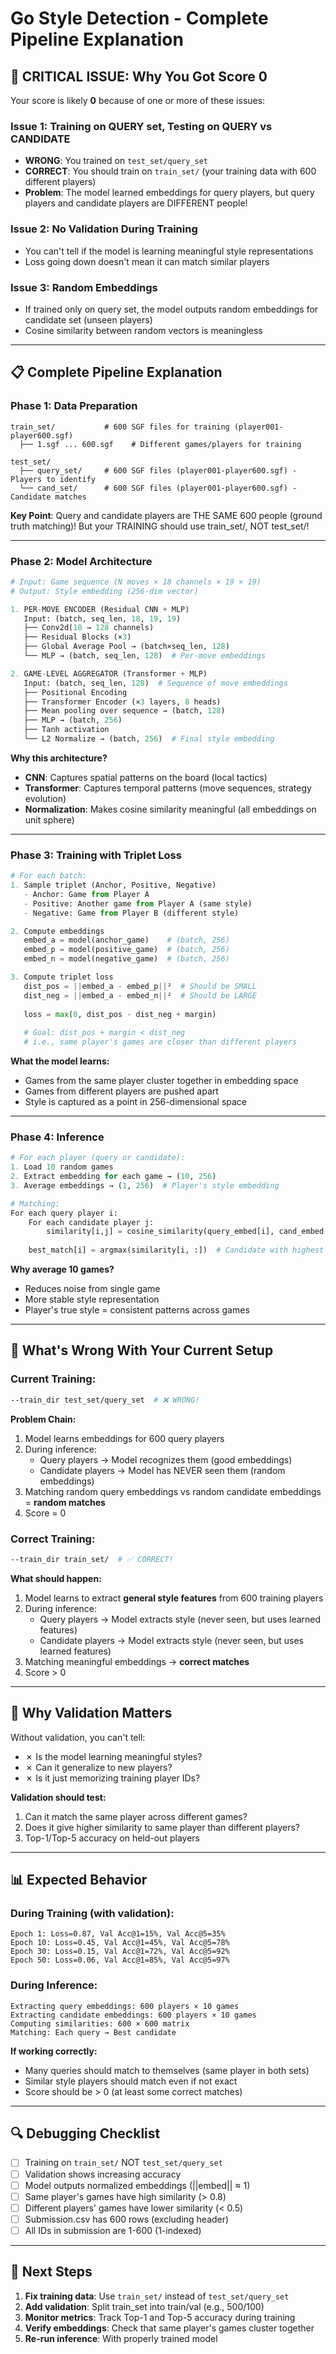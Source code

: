 # Go Style Detection - Complete Pipeline Explanation

## 🎯 CRITICAL ISSUE: Why You Got Score 0

Your score is likely **0** because of one or more of these issues:

### Issue 1: **Training on QUERY set, Testing on QUERY vs CANDIDATE**
- **WRONG**: You trained on `test_set/query_set` 
- **CORRECT**: You should train on `train_set/` (your training data with 600 different players)
- **Problem**: The model learned embeddings for query players, but query players and candidate players are DIFFERENT people!

### Issue 2: **No Validation During Training**
- You can't tell if the model is learning meaningful style representations
- Loss going down doesn't mean it can match similar players

### Issue 3: **Random Embeddings**
- If trained only on query set, the model outputs random embeddings for candidate set (unseen players)
- Cosine similarity between random vectors is meaningless

---

## 📋 Complete Pipeline Explanation

### **Phase 1: Data Preparation**

```
train_set/           # 600 SGF files for training (player001-player600.sgf)
  ├── 1.sgf ... 600.sgf    # Different games/players for training

test_set/
  ├── query_set/     # 600 SGF files (player001-player600.sgf) - Players to identify
  └── cand_set/      # 600 SGF files (player001-player600.sgf) - Candidate matches
```

**Key Point**: Query and candidate players are THE SAME 600 people (ground truth matching)!
But your TRAINING should use train_set/, NOT test_set/!

---

### **Phase 2: Model Architecture**

```python
# Input: Game sequence (N moves × 18 channels × 19 × 19)
# Output: Style embedding (256-dim vector)

1. PER-MOVE ENCODER (Residual CNN + MLP)
   Input: (batch, seq_len, 18, 19, 19)
   ├── Conv2d(18 → 128 channels)
   ├── Residual Blocks (×3)
   ├── Global Average Pool → (batch×seq_len, 128)
   └── MLP → (batch, seq_len, 128)  # Per-move embeddings

2. GAME-LEVEL AGGREGATOR (Transformer + MLP)
   Input: (batch, seq_len, 128)  # Sequence of move embeddings
   ├── Positional Encoding
   ├── Transformer Encoder (×3 layers, 8 heads)
   ├── Mean pooling over sequence → (batch, 128)
   ├── MLP → (batch, 256)
   ├── Tanh activation
   └── L2 Normalize → (batch, 256)  # Final style embedding
```

**Why this architecture?**
- **CNN**: Captures spatial patterns on the board (local tactics)
- **Transformer**: Captures temporal patterns (move sequences, strategy evolution)
- **Normalization**: Makes cosine similarity meaningful (all embeddings on unit sphere)

---

### **Phase 3: Training with Triplet Loss**

```python
# For each batch:
1. Sample triplet (Anchor, Positive, Negative)
   - Anchor: Game from Player A
   - Positive: Another game from Player A (same style)
   - Negative: Game from Player B (different style)

2. Compute embeddings
   embed_a = model(anchor_game)    # (batch, 256)
   embed_p = model(positive_game)  # (batch, 256)
   embed_n = model(negative_game)  # (batch, 256)

3. Compute triplet loss
   dist_pos = ||embed_a - embed_p||²  # Should be SMALL
   dist_neg = ||embed_a - embed_n||²  # Should be LARGE
   
   loss = max(0, dist_pos - dist_neg + margin)
   
   # Goal: dist_pos + margin < dist_neg
   # i.e., same player's games are closer than different players
```

**What the model learns:**
- Games from the same player cluster together in embedding space
- Games from different players are pushed apart
- Style is captured as a point in 256-dimensional space

---

### **Phase 4: Inference**

```python
# For each player (query or candidate):
1. Load 10 random games
2. Extract embedding for each game → (10, 256)
3. Average embeddings → (1, 256)  # Player's style embedding

# Matching:
For each query player i:
    For each candidate player j:
        similarity[i,j] = cosine_similarity(query_embed[i], cand_embed[j])
    
    best_match[i] = argmax(similarity[i, :])  # Candidate with highest similarity
```

**Why average 10 games?**
- Reduces noise from single game
- More stable style representation
- Player's true style = consistent patterns across games

---

## 🔧 What's Wrong With Your Current Setup

### Current Training:
```bash
--train_dir test_set/query_set  # ❌ WRONG!
```

**Problem Chain:**
1. Model learns embeddings for 600 query players
2. During inference:
   - Query players → Model recognizes them (good embeddings)
   - Candidate players → Model has NEVER seen them (random embeddings)
3. Matching random query embeddings vs random candidate embeddings = **random matches**
4. Score = 0

### Correct Training:
```bash
--train_dir train_set/  # ✅ CORRECT!
```

**What should happen:**
1. Model learns to extract **general style features** from 600 training players
2. During inference:
   - Query players → Model extracts style (never seen, but uses learned features)
   - Candidate players → Model extracts style (never seen, but uses learned features)
3. Matching meaningful embeddings → **correct matches**
4. Score > 0

---

## 🎯 Why Validation Matters

Without validation, you can't tell:
- ✗ Is the model learning meaningful styles?
- ✗ Can it generalize to new players?
- ✗ Is it just memorizing training player IDs?

**Validation should test:**
1. Can it match the same player across different games?
2. Does it give higher similarity to same player than different players?
3. Top-1/Top-5 accuracy on held-out players

---

## 📊 Expected Behavior

### During Training (with validation):
```
Epoch 1: Loss=0.87, Val Acc@1=15%, Val Acc@5=35%
Epoch 10: Loss=0.45, Val Acc@1=45%, Val Acc@5=78%
Epoch 30: Loss=0.15, Val Acc@1=72%, Val Acc@5=92%
Epoch 50: Loss=0.06, Val Acc@1=85%, Val Acc@5=97%
```

### During Inference:
```
Extracting query embeddings: 600 players × 10 games
Extracting candidate embeddings: 600 players × 10 games
Computing similarities: 600 × 600 matrix
Matching: Each query → Best candidate
```

**If working correctly:**
- Many queries should match to themselves (same player in both sets)
- Similar style players should match even if not exact
- Score should be > 0 (at least some correct matches)

---

## 🔍 Debugging Checklist

- [ ] Training on `train_set/` NOT `test_set/query_set`
- [ ] Validation shows increasing accuracy
- [ ] Model outputs normalized embeddings (||embed|| ≈ 1)
- [ ] Same player's games have high similarity (> 0.8)
- [ ] Different players' games have lower similarity (< 0.5)
- [ ] Submission.csv has 600 rows (excluding header)
- [ ] All IDs in submission are 1-600 (1-indexed)

---

## 🚀 Next Steps

1. **Fix training data**: Use `train_set/` instead of `test_set/query_set`
2. **Add validation**: Split train_set into train/val (e.g., 500/100)
3. **Monitor metrics**: Track Top-1 and Top-5 accuracy during training
4. **Verify embeddings**: Check that same player's games cluster together
5. **Re-run inference**: With properly trained model

